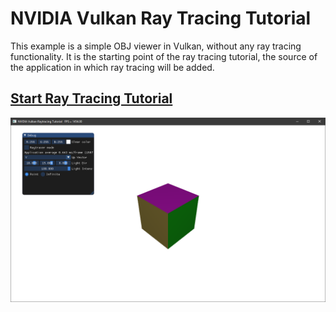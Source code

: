 # NVIDIA Vulkan Ray Tracing Tutorial

This example is a simple OBJ viewer in Vulkan, without any ray tracing functionality.
It is the starting point of the ray tracing tutorial, the source of the application in which ray tracing will be added.

## [**Start Ray Tracing Tutorial**](https://nvpro-samples.github.io/vk_raytracing_tutorial/)

![resultRaytraceShadowMedieval](../docs/Images/resultRasterCube.png)
